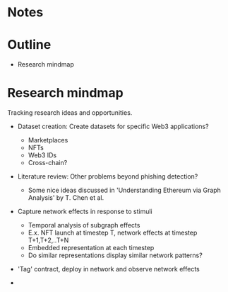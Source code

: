 # Notes


# Outline
- Research mindmap


# Research mindmap
Tracking research ideas and opportunities.

- Dataset creation: Create datasets for specific Web3 applications?
  - Marketplaces
  - NFTs
  - Web3 IDs
  - Cross-chain?

- Literature review: Other problems beyond phishing detection?
  - Some nice ideas discussed in 'Understanding Ethereum via Graph Analysis' by T. Chen et al.

- Capture network effects in response to stimuli
  - Temporal analysis of subgraph effects
  - E.x. NFT launch at timestep T, network effects at timestep T+1,T+2,..T+N
  - Embedded representation at each timestep
  - Do similar representations display similar network patterns?

- 'Tag' contract, deploy in network and observe network effects
- 

